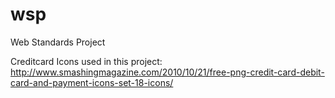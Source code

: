 wsp
===

Web Standards Project


Creditcard Icons used in this project:
http://www.smashingmagazine.com/2010/10/21/free-png-credit-card-debit-card-and-payment-icons-set-18-icons/
